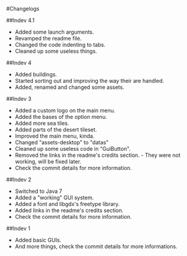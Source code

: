 #Changelogs

##Indev 4.1
- Added some launch arguments.
- Revamped the readme file.
- Changed the code indenting to tabs.
- Cleaned up some useless things.

##Indev 4
- Added buildings.
- Started sorting out and improving the way their are handled.
- Added, renamed and changed some assets.

##Indev 3
- Added a custom logo on the main menu.
- Added the bases of the option menu.
- Added more sea tiles.
- Added parts of the desert tileset.
- Improved the main menu, kinda.
- Changed "assets-desktop" to "datas"
- Cleaned up some useless code in "GuiButton".
- Removed the links in the readme's credits section. - They were not working, will be fixed later.
- Check the commit details for more information.

##Indev 2
- Switched to Java 7
- Added a "working" GUI system.
- Added a font and libgdx's freetype library.
- Added links in the readme's credits section.
- Check the commit details for more information.

##Indev 1
- Added basic GUIs.
- And more things, check the commit details for more informations.
